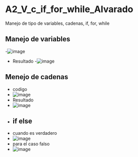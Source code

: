 # A2_V_c_if_for_while_Alvarado
Manejo de tipo de variables, cadenas, if, for, while
## Manejo de variables
-![image](https://github.com/user-attachments/assets/98c64d5c-f3cf-4e18-8f3e-092d7b924c78)
- Resultado
-![image](https://github.com/user-attachments/assets/f4c6e0eb-9ed8-4ea1-a3d8-9e2768734d13)
## Menejo de cadenas
- codigo
- ![image](https://github.com/user-attachments/assets/4ee682fa-eca0-45cf-a2a6-1f80ae4162f0)
- Resultado
- ![image](https://github.com/user-attachments/assets/19ca972f-39b1-4eba-bf4d-9dc4eecb7821)
- ## if else
- cuando es verdadero
- ![image](https://github.com/user-attachments/assets/38a4f365-3370-420d-a915-6bc447b6d47f)
- para el caso falso
- ![image](https://github.com/user-attachments/assets/fc83536a-5aaa-4cc8-a0a9-d6e236a4e311)





